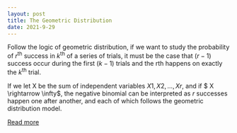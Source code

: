 ```yaml
---
layout: post
title: The Geometric Distribution
date: 2021-9-29
---
```


Follow the logic of geometric distribution, if we want to study the probability of $r^{\text{th}}$ success
in $k^{\text{th}}$ of a series of trials, it must be the case that $(r −1)$ success occur during the first $(k −1)$
trials and the rth happens on exactly the $k^{\text{th}}$ trial.

If we let X be the sum of independent variables $X1, X2, \dots, Xr$, and if $ X \rightarrow \infty$, the negative
binomial can be interpreted as $r$ successes happen one after another, and each of which follows
the geometric distribution model.

<a href="/pdf/negative_binomial.pdf" target="_blank">Read more</a>
